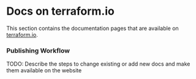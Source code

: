 # Docs on terraform.io

This section contains the documentation pages that are available on [terraform.io](https://www.terraform.io/docs/index.html).

### Publishing Workflow

TODO: Describe the steps to change existing or add new docs and make them available on the website
 